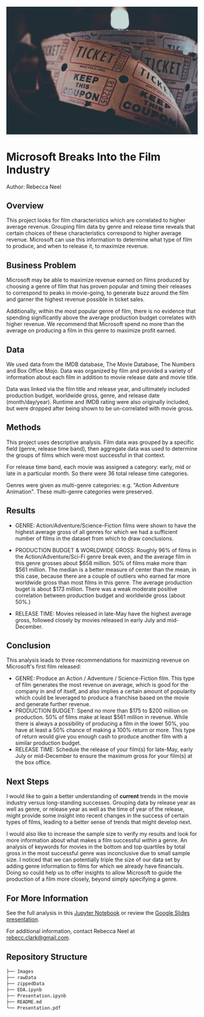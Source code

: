 ![Picture of Movie Tickets](Images/ticket-image.jpg)

# Microsoft Breaks Into the Film Industry

Author: Rebecca Neel

## Overview

This project looks for film characteristics which are correlated to higher average revenue. Grouping film data by genre and release time reveals that certain choices of these characteristics correspond to higher average revenue. Microsoft can use this information to determine what type of film to produce, and when to release it, to maximize revenue.

## Business Problem

Microsoft may be able to maximize revenue earned on films produced by choosing a genre of film that has proven popular and timing their releases to correspond to peaks in movie-going, to generate buzz around the film and garner the highest revenue possible in ticket sales.

Additionally, within the most popular genre of film, there is no evidence that spending significantly above the average production budget correlates with higher revenue. We recommend that Microsoft spend no more than the average on producing a film in this genre to maximize profit earned.

## Data

We used data from the IMDB database, The Movie Database, The Numbers and Box Office Mojo. Data was organized by film and provided a variety of information about each film in addition to movie release date and movie title.

Data was linked via the film title and release year, and ultimately included production budget, worldwide gross, genre, and release date (month/day/year). Runtime and IMDB rating were also originally included, but were dropped after being shown to be un-correlated with movie gross.

## Methods

This project uses descriptive analysis. Film data was grouped by a specific field (genre, release time band), then aggregate data was used to determine the groups of films which were most successful in that context.

For release time band, each movie was assigned a category: early, mid or late in a particular month. So there were 36 total release time categories.

Genres were given as multi-genre categories: e.g. "Action Adventure Animation". These multi-genre categories were preserved.


## Results

- GENRE: Action/Adventure/Science-Fiction films were shown to have the highest average gross of all genres for which we had a sufficient number of films in the dataset from which to draw conclusions.

- PRODUCTION BUDGET & WORLDWIDE GROSS: Roughly 96% of films in the Action/Adventure/Sci-Fi genre break even, and the average film in this genre grosses about $658 million. 50% of films make more than $561 million. The median is a better measure of center than the mean, in this case, because there are a couple of outliers who earned far more worldwide gross than most films in this genre. The average production buget is about $173 million. There was a weak moderate positive correlation between production budget and worldwide gross (about 50%.)

- RELEASE TIME: Movies released in late-May have the highest average gross, followed closely by movies released in early July and mid-December.

## Conclusion

This analysis leads to three recommendations for maximizing revenue on Microsoft's first film released:

- GENRE: Produce an Action / Adventure / Science-Fiction film. This type of film generates the most revenue on average, which is good for the company in and of itself, and also implies a certain amount of popularity which could be leveraged to produce a franchise based on the movie and generate further revenue.
- PRODUCTION BUDGET: Spend no more than $175 to $200 million on production. 50% of films make at least $561 million in revenue. While there is always a possibility of producing a film in the lower 50%, you have at least a 50% chance of making a 100% return or more. This type of return would give you enough cash to produce another film with a similar production budget.
- RELEASE TIME: Schedule the release of your film(s) for late-May, early July or mid-December to ensure the maximum gross for your film(s) at the box office.

## Next Steps

I would like to gain a better understanding of **current** trends in the movie industry versus long-standing successes. Grouping data by release year as well as genre, or release year as well as the time of year of the release, might provide some insight into recent changes in the success of certain types of films, leading to a better sense of trends that might develop next.

I would also like to increase the sample size to verify my results and look for more information about what makes a film successful *within* a genre. An analysis of keywords for movies in the bottom and top quartiles by total gross in the most successful genre was inconclusive due to small sample size. I noticed that we can potentially triple the size of our data set by adding genre information to films for which we already have financials. Doing so could help us to offer insights to allow Microsoft to guide the production of a film more closely, beyond simply specifying a genre.

## For More Information

See the full analysis in this [Jupyter Notebook](./Presentation.ipynb) or review the [Google Slides presentation](./presentation.pdf).

For additional information, contact Rebecca Neel at rebecc.clark@gmail.com.

## Repository Structure

```
├── Images
├── rawData
├── zippedData
├── EDA.ipynb
├── Presentation.ipynb
├── README.md
└── Presentation.pdf
```